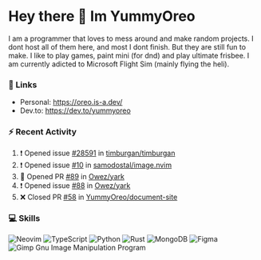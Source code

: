 <h1 > Hey there 👋 Im YummyOreo </h1>
I am a programmer that loves to mess around and make random projects. I dont host all of them here, and most I dont finish. But they are still fun to make. I like to play games, paint mini (for dnd) and play ultimate frisbee. I am currently adicted to Microsoft Flight Sim (mainly flying the heli).

### :link: Links
- Personal: https://oreo.is-a.dev/
- Dev.to: https://dev.to/yummyoreo

### :zap: Recent Activity
<!--START_SECTION:activity-->
1. ❗️ Opened issue [#28591](https://github.com/timburgan/timburgan/issues/28591) in [timburgan/timburgan](https://github.com/timburgan/timburgan)
2. ❗️ Opened issue [#10](https://github.com/samodostal/image.nvim/issues/10) in [samodostal/image.nvim](https://github.com/samodostal/image.nvim)
3. 💪 Opened PR [#89](https://github.com/Owez/yark/pull/89) in [Owez/yark](https://github.com/Owez/yark)
4. ❗️ Opened issue [#88](https://github.com/Owez/yark/issues/88) in [Owez/yark](https://github.com/Owez/yark)
5. ❌ Closed PR [#58](https://github.com/YummyOreo/document-site/pull/58) in [YummyOreo/document-site](https://github.com/YummyOreo/document-site)
<!--END_SECTION:activity-->

### :computer: Skills
![Neovim](https://img.shields.io/badge/NeoVim-%2357A143.svg?&style=for-the-badge&logo=neovim&logoColor=white) ![TypeScript](https://img.shields.io/badge/typescript-%23007ACC.svg?style=for-the-badge&logo=typescript&logoColor=white) ![Python](https://img.shields.io/badge/python-3670A0?style=for-the-badge&logo=python&logoColor=ffdd54) ![Rust](https://img.shields.io/badge/rust-%23000000.svg?style=for-the-badge&logo=rust&logoColor=white) ![MongoDB](https://img.shields.io/badge/MongoDB-%234ea94b.svg?style=for-the-badge&logo=mongodb&logoColor=white) ![Figma](https://img.shields.io/badge/figma-%23F24E1E.svg?style=for-the-badge&logo=figma&logoColor=white) ![Gimp Gnu Image Manipulation Program](https://img.shields.io/badge/Gimp-657D8B?style=for-the-badge&logo=gimp&logoColor=FFFFFF) 
